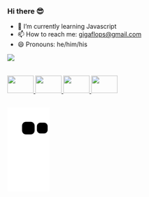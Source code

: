 ### Hi there 😎

- 🌱 I’m currently learning Javascript
- 📫 How to reach me: gigaflops@gmail.com
- 😄 Pronouns: he/him/his

<div>
  <a href="https://github.com/oGigaflops">
  <img height="48%" src="https://github-readme-stats.vercel.app/api?username=ogigaflops&show_icons=true&theme=noctis_minimus&include_all_commits=true&count_private=true"/>
<!--  <img height="48%" src="https://github-readme-stats.vercel.app/api/top-langs/?username=ogigaflops&layout=compact&langs_count=16&theme=noctis_minimus"/> -->
</div>

##

<div>
  <img src="https://cdn.jsdelivr.net/gh/devicons/devicon/icons/javascript/javascript-plain.svg", height=40px, width=60px />
  <img src="https://cdn.jsdelivr.net/gh/devicons/devicon/icons/nodejs/nodejs-plain-wordmark.svg", height=40px, width=60px />
  <img src="https://cdn.jsdelivr.net/gh/devicons/devicon/icons/html5/html5-plain-wordmark.svg" height=40px, width=60px />
  <img src="https://cdn.jsdelivr.net/gh/devicons/devicon/icons/css3/css3-plain-wordmark.svg" height=40px, width=60px />
</div>

##

  ![Snake animation](https://github.com/oGigaflops/oGigaflops/blob/output/github-contribution-grid-snake.svg)

<!--
**oGigaflops/oGigaflops** is a ✨ _special_ ✨ repository because its `README.md` (this file) appears on your GitHub profile.

Here are some ideas to get you started:

- 🔭 I’m currently working on ...
- 👯 I’m looking to collaborate on ...
- 🤔 I’m looking for help with ...
- 💬 Ask me about ...
- 📫 How to reach me: ...
- ⚡ Fun fact: ...
-->
